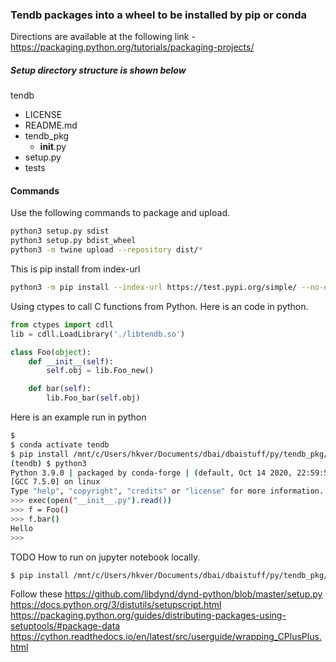 ### Tendb packages into a wheel to be installed by pip or conda
Directions are available at the following link -
https://packaging.python.org/tutorials/packaging-projects/

##### Setup directory structure is shown below

tendb
 * LICENSE
 * README.md
 * tendb_pkg
   * __init__.py
 * setup.py
 * tests

#### Commands
Use the following commands to package and upload.

```bash
python3 setup.py sdist
python3 setup.py bdist_wheel
python3 -m twine upload --repository dist/*
```
This is pip install from index-url
```bash
python3 -m pip install --index-url https://test.pypi.org/simple/ --no-deps tendb-pkg-tendb
```

Using ctypes to call C functions from Python. Here is an code in python.
```python
from ctypes import cdll
lib = cdll.LoadLibrary('./libtendb.so')

class Foo(object):
    def __init__(self):
        self.obj = lib.Foo_new()

    def bar(self):
        lib.Foo_bar(self.obj)
```

Here is an example run in python
```bash
$ 
$ conda activate tendb
$ pip install /mnt/c/Users/hkver/Documents/dbai/dbaistuff/py/tendb_pkg/
(tendb) $ python3
Python 3.9.0 | packaged by conda-forge | (default, Oct 14 2020, 22:59:50)
[GCC 7.5.0] on linux
Type "help", "copyright", "credits" or "license" for more information.
>>> exec(open("__init__.py").read())
>>> f = Foo()
>>> f.bar()
Hello
>>>
```
TODO 
How to run on jupyter notebook locally.
```bash
$ pip install /mnt/c/Users/hkver/Documents/dbai/dbaistuff/py/tendb_pkg/
```
Follow these
https://github.com/libdynd/dynd-python/blob/master/setup.py
https://docs.python.org/3/distutils/setupscript.html
https://packaging.python.org/guides/distributing-packages-using-setuptools/#package-data
https://cython.readthedocs.io/en/latest/src/userguide/wrapping_CPlusPlus.html